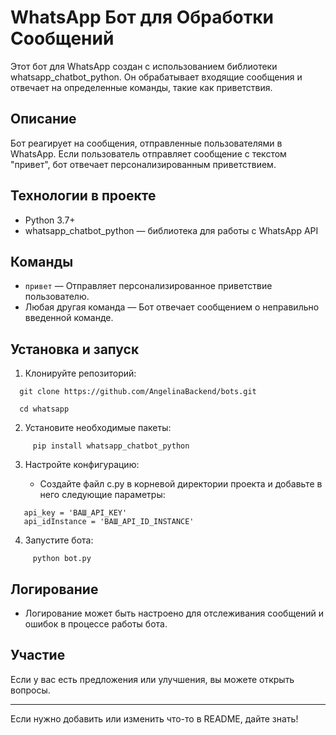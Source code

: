 
# WhatsApp Бот для Обработки Сообщений

Этот бот для WhatsApp создан с использованием библиотеки whatsapp_chatbot_python. Он обрабатывает входящие сообщения и отвечает на определенные команды, такие как приветствия.

## Описание

Бот реагирует на сообщения, отправленные пользователями в WhatsApp. Если пользователь отправляет сообщение с текстом "привет", бот отвечает персонализированным приветствием. 

## Технологии в проекте

- Python 3.7+
- whatsapp_chatbot_python — библиотека для работы с WhatsApp API

## Команды

- `привет` — Отправляет персонализированное приветствие пользователю.
- Любая другая команда — Бот отвечает сообщением о неправильно введенной команде.

## Установка и запуск

1. Клонируйте репозиторий:
```
  git clone https://github.com/AngelinaBackend/bots.git

  cd whatsapp
```
2. Установите необходимые пакеты:
```
     pip install whatsapp_chatbot_python
```   
3. Настройте конфигурацию:

   - Создайте файл c.py в корневой директории проекта и добавьте в него следующие параметры:
```
   api_key = 'ВАШ_API_KEY'
   api_idInstance = 'ВАШ_API_ID_INSTANCE'

 ```  
4. Запустите бота:
```
     python bot.py
 ```
## Логирование

- Логирование может быть настроено для отслеживания сообщений и ошибок в процессе работы бота.

## Участие

Если у вас есть предложения или улучшения, вы можете открыть вопросы.


---

Если нужно добавить или изменить что-то в README, дайте знать!
